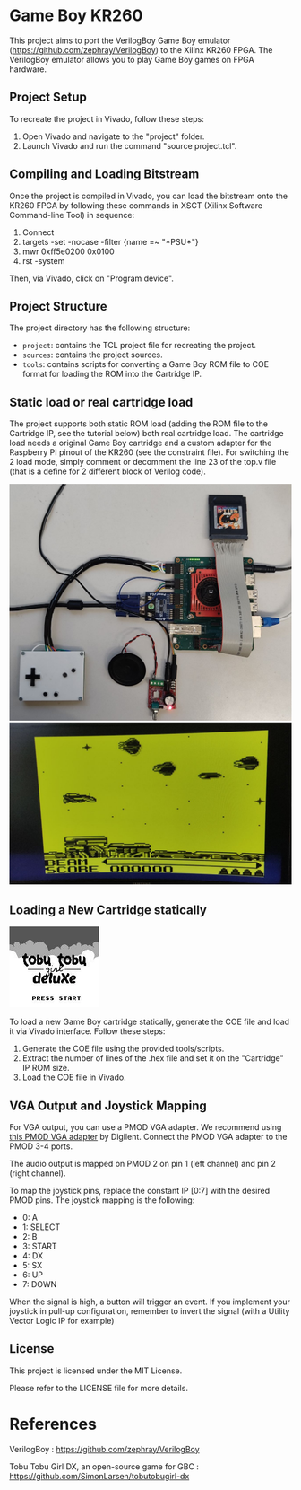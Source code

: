 # Game Boy KR260

This project aims to port the VerilogBoy Game Boy emulator (https://github.com/zephray/VerilogBoy) to the Xilinx KR260 FPGA. The VerilogBoy emulator allows you to play Game Boy games on FPGA hardware.

## Project Setup

To recreate the project in Vivado, follow these steps:

1. Open Vivado and navigate to the "project" folder.
2. Launch Vivado and run the command "source project.tcl".

## Compiling and Loading Bitstream

Once the project is compiled in Vivado, you can load the bitstream onto the KR260 FPGA by following these commands in XSCT (Xilinx Software Command-line Tool) in sequence:

1. Connect
2. targets -set -nocase -filter {name =~ "\*PSU\*"}
3. mwr 0xff5e0200 0x0100
4. rst -system

Then, via Vivado, click on "Program device".

## Project Structure

The project directory has the following structure:

- `project`: contains the TCL project file for recreating the project.
- `sources`: contains the project sources.
- `tools`: contains scripts for converting a Game Boy ROM file to COE format for loading the ROM into the Cartridge IP.

## Static load or real cartridge load
The project supports both static ROM load (adding the ROM file to the Cartridge IP, see the tutorial below) both real cartridge load. The cartridge load needs a original Game Boy cartridge and a custom adapter for the Raspberry PI pinout of the KR260 (see the constraint file).
For switching the 2 load mode, simply comment or decomment the line 23 of the top.v file (that is a define for 2 different block of Verilog code).

![Hardware configuration for real cartridge](assets/configuration.jpg)
![R-Type game loaded from real cartridge](assets/r-type.jpg)


## Loading a New Cartridge statically

![Tobu Tobu deluxe](assets/Tobu_Tobu_Girl_Deluxe.webp)


To load a new Game Boy cartridge statically, generate the COE file and load it via Vivado interface. Follow these steps:

1. Generate the COE file using the provided tools/scripts.
2. Extract the number of lines of the .hex file and set it on the "Cartridge" IP ROM size. 
3. Load the COE file in Vivado.

## VGA Output and Joystick Mapping

For VGA output, you can use a PMOD VGA adapter. We recommend using [this PMOD VGA adapter](https://digilent.com/shop/pmod-vga-video-graphics-array/) by Digilent. Connect the PMOD VGA adapter to the PMOD 3-4 ports.

The audio output is mapped on PMOD 2 on pin 1 (left channel) and pin 2 (right channel).

To map the joystick pins, replace the constant IP [0:7] with the desired PMOD pins.
The joystick mapping is the following:
- 0: A 
- 1: SELECT
- 2: B
- 3: START
- 4: DX
- 5: SX
- 6: UP
- 7: DOWN

When the signal is high, a button will trigger an event. If you implement your joystick in pull-up configuration, remember to invert the signal (with a Utility Vector Logic IP for example)

## License

This project is licensed under the MIT License.

Please refer to the LICENSE file for more details.

# References

VerilogBoy : https://github.com/zephray/VerilogBoy

Tobu Tobu Girl DX, an open-source game for GBC : https://github.com/SimonLarsen/tobutobugirl-dx
